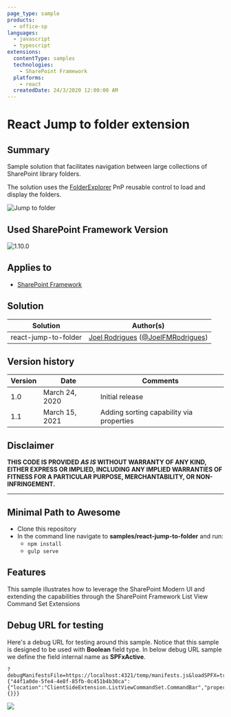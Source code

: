 ```yaml
---
page_type: sample
products:
  - office-sp
languages:
  - javascript
  - typescript
extensions:
  contentType: samples
  technologies:
    - SharePoint Framework
  platforms:
    - react
  createdDate: 24/3/2020 12:00:00 AM
---
```


# React Jump to folder extension

## Summary

Sample solution that facilitates navigation between large collections of SharePoint library folders.

The solution uses the [FolderExplorer](https://sharepoint.github.io/sp-dev-fx-controls-react/controls/FolderExplorer/) PnP reusable control to load and display the folders.

![Jump to folder](./assets/jump-to-folder.gif)

## Used SharePoint Framework Version

![1.10.0](https://img.shields.io/badge/version-1.10.0-green.svg)

## Applies to

- [SharePoint Framework](https://dev.office.com/sharepoint)

## Solution

| Solution             | Author(s)                                                        |
| -------------------- | ---------------------------------------------------------------- |
| react-jump-to-folder | [Joel Rodrigues](https://github.com/joelfmrodrigues) ([@JoelFMRodrigues](https://twitter.com/JoelFMRodrigues)) |

## Version history

| Version | Date           | Comments        |
| ------- | -------------- | --------------- |
| 1.0     | March 24, 2020 | Initial release |
| 1.1     | March 15, 2021 | Adding sorting capability via properties |

## Disclaimer

**THIS CODE IS PROVIDED _AS IS_ WITHOUT WARRANTY OF ANY KIND, EITHER EXPRESS OR IMPLIED, INCLUDING ANY IMPLIED WARRANTIES OF FITNESS FOR A PARTICULAR PURPOSE, MERCHANTABILITY, OR NON-INFRINGEMENT.**

---

## Minimal Path to Awesome

- Clone this repository
- In the command line navigate to **samples/react-jump-to-folder** and run:
  - `npm install`
  - `gulp serve`

## Features

This sample illustrates how to leverage the SharePoint Modern UI and extending the capabilities through the SharePoint Framework List View Command Set Extensions

## Debug URL for testing

Here's a debug URL for testing around this sample. Notice that this sample is designed to be used with **Boolean** field type. In below debug URL sample we define the field internal name as **SPFxActive**.

```
?debugManifestsFile=https://localhost:4321/temp/manifests.js&loadSPFX=true&customActions={"44f1a0de-5fe4-4e8f-85fb-0c451b4b30ca":{"location":"ClientSideExtension.ListViewCommandSet.CommandBar","properties":{}}}
```

<img src="https://pnptelemetry.azurewebsites.net/sp-dev-fx-extensions/samples/react-jump-to-folder" />
